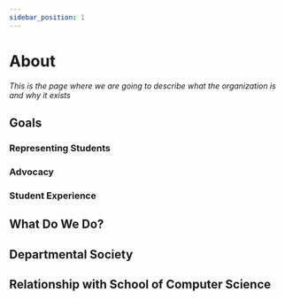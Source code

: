 ```yaml
---
sidebar_position: 1
---
```


# About

*This is the page where we are going to describe what the organization is and why it exists*

## Goals

### Representing Students

### Advocacy

### Student Experience

## What Do We Do?

## Departmental Society

## Relationship with School of Computer Science

